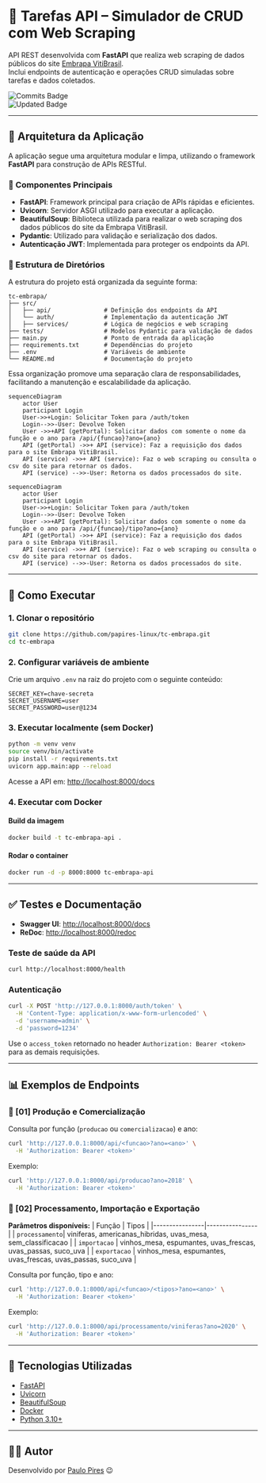 
# 📌 Tarefas API – Simulador de CRUD com Web Scraping

API REST desenvolvida com **FastAPI** que realiza web scraping de dados públicos do site [Embrapa VitiBrasil](http://vitibrasil.cnpuv.embrapa.br).  
Inclui endpoints de autenticação e operações CRUD simuladas sobre tarefas e dados coletados.

![Commits Badge](https://badges.pufler.dev/commits/monthly/papires-linux)  
![Updated Badge](https://badges.pufler.dev/updated/papires-linux/tc-embrapa)

---

## 🧩 Arquitetura da Aplicação

A aplicação segue uma arquitetura modular e limpa, utilizando o framework **FastAPI** para construção de APIs RESTful.

### 🔧 Componentes Principais

- **FastAPI**: Framework principal para criação de APIs rápidas e eficientes.
- **Uvicorn**: Servidor ASGI utilizado para executar a aplicação.
- **BeautifulSoup**: Biblioteca utilizada para realizar o web scraping dos dados públicos do site da Embrapa VitiBrasil.
- **Pydantic**: Utilizado para validação e serialização dos dados.
- **Autenticação JWT**: Implementada para proteger os endpoints da API.

### 📁 Estrutura de Diretórios

A estrutura do projeto está organizada da seguinte forma:

```
tc-embrapa/
├── src/
│   ├── api/               # Definição dos endpoints da API
│   └── auth/              # Implementação da autenticação JWT
│   ├── services/          # Lógica de negócios e web scraping
├── tests/                 # Modelos Pydantic para validação de dados
├── main.py                # Ponto de entrada da aplicação
├── requirements.txt       # Dependências do projeto
├── .env                   # Variáveis de ambiente
└── README.md              # Documentação do projeto
```

Essa organização promove uma separação clara de responsabilidades, facilitando a manutenção e escalabilidade da aplicação.


```mermaid
sequenceDiagram
    actor User
    participant Login
    User->>+Login: Solicitar Token para /auth/token
    Login-->>-User: Devolve Token
    User ->>+API (getPortal): Solicitar dados com somente o nome da função e o ano para /api/{funcao}?ano={ano}
    API (getPortal) ->>+ API (service): Faz a requisição dos dados para o site Embrapa VitiBrasil.
    API (service) ->>+ API (service): Faz o web scraping ou consulta o csv do site para retornar os dados.
    API (service) -->>-User: Retorna os dados processados do site.
```
```mermaid
sequenceDiagram
    actor User
    participant Login
    User->>+Login: Solicitar Token para /auth/token
    Login-->>-User: Devolve Token
    User ->>+API (getPortal): Solicitar dados com somente o nome da função e o ano para /api/{funcao}/tipo?ano={ano}
    API (getPortal) ->>+ API (service): Faz a requisição dos dados para o site Embrapa VitiBrasil.
    API (service) ->>+ API (service): Faz o web scraping ou consulta o csv do site para retornar os dados.
    API (service) -->>-User: Retorna os dados processados do site.
```


---

## 🚀 Como Executar

### 1. Clonar o repositório

```bash
git clone https://github.com/papires-linux/tc-embrapa.git
cd tc-embrapa
```

### 2. Configurar variáveis de ambiente

Crie um arquivo `.env` na raiz do projeto com o seguinte conteúdo:

```env
SECRET_KEY=chave-secreta
SECRET_USERNAME=user
SECRET_PASSWORD=user@1234
```

### 3. Executar localmente (sem Docker)

```bash
python -m venv venv
source venv/bin/activate
pip install -r requirements.txt
uvicorn app.main:app --reload
```

Acesse a API em: [http://localhost:8000/docs](http://localhost:8000/docs)

### 4. Executar com Docker

#### Build da imagem

```bash
docker build -t tc-embrapa-api .
```

#### Rodar o container

```bash
docker run -d -p 8000:8000 tc-embrapa-api
```

---

## ✅ Testes e Documentação

- **Swagger UI**: [http://localhost:8000/docs](http://localhost:8000/docs)  
- **ReDoc**: [http://localhost:8000/redoc](http://localhost:8000/redoc)

### Teste de saúde da API

```bash
curl http://localhost:8000/health
```

### Autenticação

```bash
curl -X POST 'http://127.0.0.1:8000/auth/token' \
  -H 'Content-Type: application/x-www-form-urlencoded' \
  -d 'username=admin' \
  -d 'password=1234'
```

Use o `access_token` retornado no header `Authorization: Bearer <token>` para as demais requisições.

---

## 📊 Exemplos de Endpoints

### 🔹 [01] Produção e Comercialização

Consulta por função (`producao` ou `comercializacao`) e ano:

```bash
curl 'http://127.0.0.1:8000/api/<funcao>?ano=<ano>' \
  -H 'Authorization: Bearer <token>'
```
Exemplo:
```bash
curl 'http://127.0.0.1:8000/api/producao?ano=2018' \
  -H 'Authorization: Bearer <token>'
```

### 🔹 [02] Processamento, Importação e Exportação
**Parâmetros disponíveis:**
| Função         | Tipos          |
|----------------|----------------|
| `processamento`| viniferas, americanas_hibridas, uvas_mesa, sem_classificacao |
| `importacao`   | vinhos_mesa, espumantes, uvas_frescas, uvas_passas, suco_uva |
| `exportacao`   | vinhos_mesa, espumantes, uvas_frescas, uvas_passas, suco_uva |

Consulta por função, tipo e ano:

```bash
curl 'http://127.0.0.1:8000/api/<funcao>/<tipos>?ano=<ano>' \
  -H 'Authorization: Bearer <token>'
```

Exemplo:
```bash
curl 'http://127.0.0.1:8000/api/processamento/viniferas?ano=2020' \
  -H 'Authorization: Bearer <token>'
```


---

## 🧪 Tecnologias Utilizadas

- [FastAPI](https://fastapi.tiangolo.com/)
- [Uvicorn](https://www.uvicorn.org/)
- [BeautifulSoup](https://www.crummy.com/software/BeautifulSoup/)
- [Docker](https://www.docker.com/)
- [Python 3.10+](https://www.python.org/)

---

## 👨‍💻 Autor

Desenvolvido por [Paulo Pires](https://github.com/papires-linux) 😉

